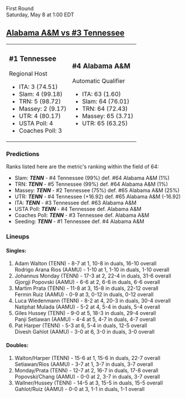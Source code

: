 First Round  
Saturday, May 8 at 1:00 EDT
## [Alabama A&M vs #3 Tennessee](https://www.ncaa.com/game/5833386) 

<table><tr><td>  

### #1 Tennessee  

Regional Host  
- ITA: 3 (74.51)  
- Slam: 4 (99.18)  
- TRN: 5 (98.72)  
- Massey: 2 (9.17)  
- UTR: 4 (80.17)  
- USTA Poll: 4  
- Coaches Poll: 3  

</td><td>  

### #4 Alabama A&M  

Automatic Qualifier  
- ITA: 63 (1.60)  
- Slam: 64 (76.01)  
- TRN: 64 (72.43)  
- Massey: 65 (3.71)  
- UTR: 65 (63.25)  

</td></tr></table>  

 ### Predictions  

Ranks listed here are the metric's ranking within the field of 64:  
- Slam: ***TENN*** - #4 Tennessee (99%) def. #64 Alabama A&M (1%)  
- TRN: ***TENN*** - #5 Tennessee (99%) def. #64 Alabama A&M (1%)  
- Massey: ***TENN*** - #2 Tennessee (75%) def. #65 Alabama A&M (25%)  
- UTR: ***TENN*** - #4 Tennessee (+16.92) def. #65 Alabama A&M (-16.92)  
- ITA: ***TENN*** - #3 Tennessee def. #63 Alabama A&M  
- USTA Poll: ***TENN*** - #4 Tennessee def. Alabama A&M  
- Coaches Poll: ***TENN*** - #3 Tennessee def. Alabama A&M  
- Seeding: ***TENN*** - #1 Tennessee def. #4 Alabama A&M  

 ### Lineups  

 #### Singles:  
1. Adam Walton (TENN) - 8-7 at 1, 10-8 in duals, 16-10 overall  
  Rodrigo Arana Rios (AAMU) - 1-10 at 1, 1-10 in duals, 1-10 overall
2. Johannus Monday (TENN) - 17-3 at 2, 22-4 in duals, 31-6 overall  
  Gjorgji Popovski (AAMU) - 6-6 at 2, 6-6 in duals, 6-6 overall
3. Martim Prata (TENN) - 11-8 at 3, 15-8 in duals, 22-12 overall  
  Fermin Ruiz (AAMU) - 0-9 at 3, 0-12 in duals, 0-12 overall
4. Luca Wiedenmann (TENN) - 8-2 at 4, 20-3 in duals, 30-4 overall  
  Natiphat Mulada (AAMU) - 5-2 at 4, 5-4 in duals, 5-4 overall
5. Giles Hussey (TENN) - 9-0 at 5, 18-3 in duals, 29-4 overall  
  Panji Setiawan (AAMU) - 4-4 at 5, 4-7 in duals, 4-7 overall
6. Pat Harper (TENN) - 5-3 at 6, 5-4 in duals, 12-5 overall  
  Divesh Gahlot (AAMU) - 3-0 at 6, 3-0 in duals, 3-0 overall

 #### Doubles:  
1. Walton/Harper (TENN) - 15-6 at 1, 15-6 in duals, 22-7 overall  
  Setiawan/Rios (AAMU) - 3-7 at 1, 3-7 in duals, 3-7 overall
2. Monday/Prata (TENN) - 12-7 at 2, 16-7 in duals, 17-8 overall  
  Popovski/Chang (AAMU) - 0-0 at 2, 3-7 in duals, 3-7 overall
3. Wallner/Hussey (TENN) - 14-5 at 3, 15-5 in duals, 15-5 overall  
  Gahlot/Ruiz (AAMU) - 0-0 at 3, 1-1 in duals, 1-1 overall
